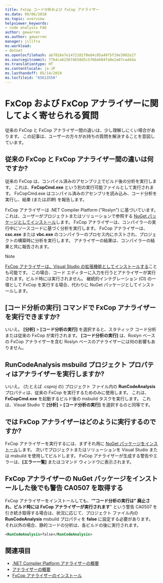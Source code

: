 ```yaml
---
title: FxCop コード分析および FxCop アナライザー
ms.date: 09/06/2018
ms.topic: overview
helpviewer_keywords:
- code analysis FAQ
author: gewarren
ms.author: gewarren
manager: jillfra
ms.workload:
- dotnet
ms.openlocfilehash: ab7816e7e1472101f0e84c05a4975f19e3902e27
ms.sourcegitcommit: 77b4ca625674658d5c5766e684fa0e2a07cad4da
ms.translationtype: HT
ms.contentlocale: ja-JP
ms.lasthandoff: 05/14/2019
ms.locfileid: "65613556"
---
```

# <a name="frequently-asked-questions-about-fxcop-and-fxcop-analyzers"></a>FxCop および FxCop アナライザーに関してよく寄せられる質問

従来の FxCop と FxCop アナライザー間の違いは、少し理解しにくい場合があります。 この記事は、ユーザーの方々がお持ちの質問を解決することを意図しています。

## <a name="whats-the-difference-between-legacy-fxcop-and-fxcop-analyzers"></a>従来の FxCop と FxCop アナライザー間の違いは何ですか?

従来の FxCop は、コンパイル済みのアセンブリ上でビルド後の分析を実行します。 これは、**FxCopCmd.exe** という別の実行可能ファイルとして実行されます。 FxCopCmd.exe はコンパイル済みのアセンブリを読み込み、コード分析を実行し、結果 (または*診断*) を報告します。

FxCop アナライザーは .NET Compiler Platform ("Roslyn") に基づいています。 これは、ユーザーがプロジェクトまたはソリューションで参照する [NuGet パッケージとしてインストール](install-fxcop-analyzers.md#to-install-fxcop-analyzers-as-a-nuget-package)します。 FxCop アナライザーは、コンパイラーの実行中にソースコードに基づく分析を実行します。 FxCop アナライザーは、**csc.exe** または **vbc.exe** のコンパイラーのプロセス内にホストされ、プロジェクトの構築時に分析を実行します。 アナライザーの結果は、コンパイラーの結果と共に報告されます。

> [!NOTE]
> [FxCop アナライザーは、Visual Studio の拡張機能としてインストールする](install-fxcop-analyzers.md#to-install-fxcop-analyzers-as-a-vsix)ことも可能です。 この場合、コード エディターに入力を行うとアナライザーが実行されます。ビルド時には実行されません。 継続的インテグレーション (CI) の一環として FxCop を実行する場合、代わりに NuGet パッケージとしてインストールします。

## <a name="does-the-run-code-analysis-command-run-fxcop-analyzers"></a>[コード分析の実行] コマンドで FxCop アナライザーを実行できますか?

いいえ。 **[分析]** > **[コード分析の実行]** を選択すると、スタティック コード分析または従来の FxCop が実行されます。 **[コード分析の実行]** は、Roslyn ベースの FxCop アナライザーを含む Roslyn ベースのアナライザーには何の影響もありません。

## <a name="does-the-runcodeanalysis-msbuild-project-property-run-analyzers"></a>RunCodeAnalysis msbuild プロジェクト プロパティはアナライザーを実行しますか?

いいえ。 (たとえば *.csproj* の) プロジェクト ファイル内の **RunCodeAnalysis** プロパティは、従来の FxCop を実行するためのみに使用します。 これは、**FxCopCmd.exe** を起動するビルド後の msbuild タスクを実行します。 これは、Visual Studio で **[分析]** > **[コード分析の実行]** を選択するのと同等です。

## <a name="so-how-do-i-run-fxcop-analyzers-then"></a>では FxCop アナライザーはどのように実行するのですか?

FxCop アナライザーを実行するには、まずそれ用に [NuGet パッケージをインストール](install-fxcop-analyzers.md)します。 次いでプロジェクトまたはソリューションを Visual Studio または msbuild を使用してビルドします。 FxCop アナライザーが生成する警告やエラーは、**[エラー一覧]** またはコマンド ウィンドウに表示されます。

## <a name="i-get-warning-ca0507-even-after-ive-installed-the-fxcop-analyzers-nuget-package"></a>FxCop アナライザーの NuGet パッケージをインストールした後でも警告 CA0507 を取得する

FxCop アナライザーをインストールしても、"**"コード分析の実行は" 廃止され、ビルド時には FxCop アナライザーが実行されます**" という警告 CA0507 を引き続き取得する場合は、状況に応じて、プロジェクト ファイル内の **RunCodeAnalysis** msbuild プロパティを **false** に設定する必要があります。 それ以外の場合、静的コードの分析は、各ビルドの後に実行されます。

```xml
<RunCodeAnalysis>false</RunCodeAnalysis>
```

## <a name="see-also"></a>関連項目

- [.NET Compiler Platform アナライザーの概要](roslyn-analyzers-overview.md)
- [アナライザーの概要](fxcop-analyzers.yml)
- [FxCop アナライザーのインストール](install-fxcop-analyzers.md)
